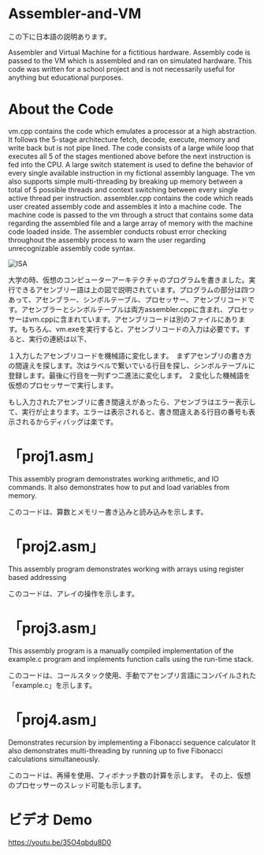 
# Assembler-and-VM

この下に日本語の説明あります。

Assembler and Virtual Machine for a fictitious hardware. Assembly code is passed to the VM which is assembled and ran on simulated hardware. This code was written for a school project and is not necessarily useful for anything but educational purposes.

# About the Code
vm.cpp contains the code which emulates a processor at a high abstraction. It follows the 5-stage architecture fetch, decode, execute, memory and write back but is not pipe lined. The code consists of a large while loop that executes all 5 of the stages mentioned above before the next instruction is fed into the CPU. A large switch statement is used to define the behavior of every single available instruction in my fictional assembly language. The vm also supports simple multi-threading by breaking up memory between a total of 5 possible threads and context switching between every single active thread per instruction.
assembler.cpp contains the code which reads user created assembly code and assembles it into a machine code. The machine code is passed to the vm through a struct that contains some data regarding the assembled file and a large array of memory with the machine code loaded inside. The assembler conducts robust error checking throughout the assembly process to warn the user regarding unrecognizable assembly code syntax.

![ISA](https://user-images.githubusercontent.com/85288181/121529414-569bdf80-ca37-11eb-8603-64fc71debd7f.jpg)

大学の時、仮想のコンピューターアーキテクチャのプログラムを書きました。実行できるアセンブリー語は上の図で説明されています。プログラムの部分は四つあって、アセンブラー、シンボルテーブル、プロセッサー、アセンブリコードです。アセンブラーとシンボルテーブルは両方assembler.cppに含まれ、プロセッサーはvm.cppに含まれています。アセンブリコードは別のファイルにあります。もちろん、vm.exeを実行すると、アセンブリコードの入力は必要です。すると、実行の連続は以下、

１入力したアセンブリコードを機械語に変化します。　まずアセンブリの書き方の間違えを探します。次はラベルで繋いでいる行目を探し、シンボルテーブルに登録します。最後に行目を一列ずつ二進法に変化します。
２変化した機械語を仮想のプロセッサーで実行します。

もし入力されたアセンブリに書き間違えがあったら、アセンブラはエラー表示して、実行が止まります。エラーは表示されると、書き間違えある行目の番号も表示されるからディバッグは楽です。

# 「proj1.asm」
This assembly program demonstrates working arithmetic, and IO commands. It also demonstrates how to put and load variables from memory.

このコードは、算数とメモリー書き込みと読み込みを示します。

# 「proj2.asm」
This assembly program demonstrates working with arrays using register based addressing

このコードは、アレイの操作を示します。

# 「proj3.asm」
This assembly program is a manually compiled implementation of the example.c program and implements function calls using the run-time stack.

このコードは、コールスタック使用、手動でアセンブリ言語にコンパイルされた「example.c」を示します。

# 「proj4.asm」
Demonstrates recursion by implementing a Fibonacci sequence calculator
It also demonstrates multi-threading by running up to five Fibonacci calculations simultaneously.

このコードは、再帰を使用、フィボナッチ数の計算を示します。
その上、仮想のプロセッサーのスレッド可能も示します。

# ビデオ Demo
https://youtu.be/35O4qbdu8D0
